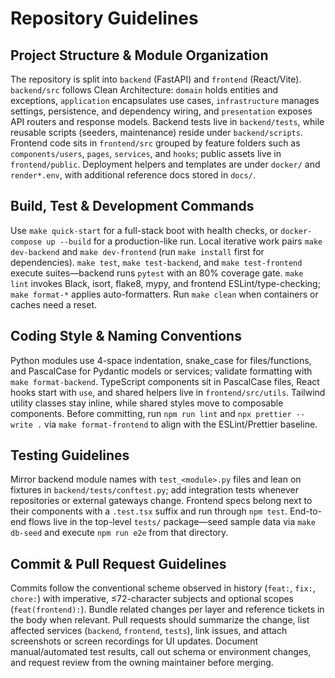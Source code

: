 # Repository Guidelines

## Project Structure & Module Organization
The repository is split into `backend` (FastAPI) and `frontend` (React/Vite). `backend/src` follows Clean Architecture: `domain` holds entities and exceptions, `application` encapsulates use cases, `infrastructure` manages settings, persistence, and dependency wiring, and `presentation` exposes API routers and response models. Backend tests live in `backend/tests`, while reusable scripts (seeders, maintenance) reside under `backend/scripts`. Frontend code sits in `frontend/src` grouped by feature folders such as `components/users`, `pages`, `services`, and `hooks`; public assets live in `frontend/public`. Deployment helpers and templates are under `docker/` and `render*.env`, with additional reference docs stored in `docs/`.

## Build, Test & Development Commands
Use `make quick-start` for a full-stack boot with health checks, or `docker-compose up --build` for a production-like run. Local iterative work pairs `make dev-backend` and `make dev-frontend` (run `make install` first for dependencies). `make test`, `make test-backend`, and `make test-frontend` execute suites—backend runs `pytest` with an 80% coverage gate. `make lint` invokes Black, isort, flake8, mypy, and frontend ESLint/type-checking; `make format-*` applies auto-formatters. Run `make clean` when containers or caches need a reset.

## Coding Style & Naming Conventions
Python modules use 4-space indentation, snake_case for files/functions, and PascalCase for Pydantic models or services; validate formatting with `make format-backend`. TypeScript components sit in PascalCase files, React hooks start with `use`, and shared helpers live in `frontend/src/utils`. Tailwind utility classes stay inline, while shared styles move to composable components. Before committing, run `npm run lint` and `npx prettier --write .` via `make format-frontend` to align with the ESLint/Prettier baseline.

## Testing Guidelines
Mirror backend module names with `test_<module>.py` files and lean on fixtures in `backend/tests/conftest.py`; add integration tests whenever repositories or external gateways change. Frontend specs belong next to their components with a `.test.tsx` suffix and run through `npm test`. End-to-end flows live in the top-level `tests/` package—seed sample data via `make db-seed` and execute `npm run e2e` from that directory.

## Commit & Pull Request Guidelines
Commits follow the conventional scheme observed in history (`feat:`, `fix:`, `chore:`) with imperative, ≤72-character subjects and optional scopes (`feat(frontend):`). Bundle related changes per layer and reference tickets in the body when relevant. Pull requests should summarize the change, list affected services (`backend`, `frontend`, `tests`), link issues, and attach screenshots or screen recordings for UI updates. Document manual/automated test results, call out schema or environment changes, and request review from the owning maintainer before merging.
